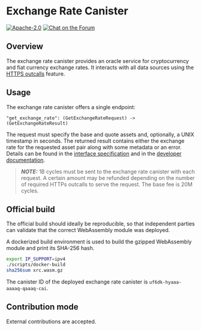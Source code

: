 # Exchange Rate Canister

<div>
  <p>
    <a href="https://github.com/dfinity/exchange-rate-canister/blob/master/LICENSE"><img alt="Apache-2.0" src="https://img.shields.io/github/license/dfinity/exchange-rate-canister"/></a>
    <a href="https://forum.dfinity.org/"><img alt="Chat on the Forum" src="https://img.shields.io/badge/help-post%20on%20forum.dfinity.org-yellow"></a>
  </p>
</div>

## Overview
The exchange rate canister provides an oracle service for cryptocurrency and
fiat currency exchange rates.
It interacts with all data sources using the
[HTTPS outcalls](https://internetcomputer.org/https-outcalls/) feature.

## Usage

The exchange rate canister offers a single endpoint:

```
"get_exchange_rate": (GetExchangeRateRequest) -> (GetExchangeRateResult)
```
The request must specify the base and quote assets and, optionally, a UNIX timestamp in seconds.
The returned result contains either the exchange rate for the requested asset pair
along with some metadata or an error.
Details can be found in the [interface specification](INTERFACE_SPECIFICATION.md) and in the [developer documentation](https://internetcomputer.org/docs/references/system-canisters/xrc/).

> **_NOTE:_** 1B cycles must be sent to the exchange rate canister with each request.
A certain amount may be refunded depending on the number of required HTTPs outcalls
to serve the request. The base fee is 20M cycles.

## Official build
The official build should ideally be reproducible, so that independent parties
can validate that the correct WebAssembly module was deployed.

A dockerized build environment is used to build the gzipped WebAssembly module and
print its SHA-256 hash.

```bash
export IP_SUPPORT=ipv4
./scripts/docker-build
sha256sum xrc.wasm.gz
```

The canister ID of the deployed exchange rate canister is `uf6dk-hyaaa-aaaaq-qaaaq-cai`.

## Contribution mode
External contributions are accepted.
